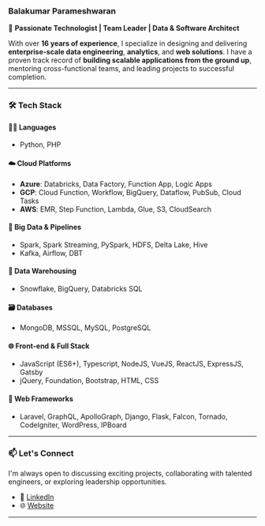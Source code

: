 ### Balakumar Parameshwaran

🎯 **Passionate Technologist | Team Leader | Data & Software Architect**

With over **16 years of experience**, I specialize in designing and delivering **enterprise-scale data engineering**, **analytics**, and **web solutions**. I have a proven track record of **building scalable applications from the ground up**, mentoring cross-functional teams, and leading projects to successful completion.

---

### 🛠️ Tech Stack

#### 👨‍💻 Languages
- Python, PHP

#### ☁️ Cloud Platforms
- **Azure**: Databricks, Data Factory, Function App, Logic Apps  
- **GCP**: Cloud Function, Workflow, BigQuery, Dataflow, PubSub, Cloud Tasks  
- **AWS**: EMR, Step Function, Lambda, Glue, S3, CloudSearch

#### 🔢 Big Data & Pipelines
- Spark, Spark Streaming, PySpark, HDFS, Delta Lake, Hive  
- Kafka, Airflow, DBT

#### 🧪 Data Warehousing
- Snowflake, BigQuery, Databricks SQL

#### 🗃️ Databases
- MongoDB, MSSQL, MySQL, PostgreSQL

#### 🌐 Front-end & Full Stack
- JavaScript (ES6+), Typescript, NodeJS, VueJS, ReactJS, ExpressJS, Gatsby  
- jQuery, Foundation, Bootstrap, HTML, CSS

#### 🧰 Web Frameworks
- Laravel, GraphQL, ApolloGraph, Django, Flask, Falcon, Tornado, CodeIgniter, WordPress, IPBoard

---

### 📫 Let's Connect

I'm always open to discussing exciting projects, collaborating with talented engineers, or exploring leadership opportunities.

- 💼 [LinkedIn](https://www.linkedin.com/in/balakumarp)
- 🌐 [Website](https://balakumar.net.in)

---

